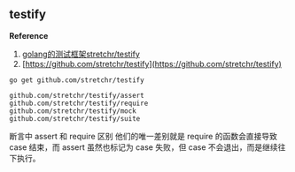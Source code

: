 ## testify

**Reference**
1. [golang的测试框架stretchr/testify](https://www.jianshu.com/p/ad46bbbf877c)
2. [https://github.com/stretchr/testify](https://github.com/stretchr/testify)

```
go get github.com/stretchr/testify
```

```
github.com/stretchr/testify/assert
github.com/stretchr/testify/require
github.com/stretchr/testify/mock
github.com/stretchr/testify/suite
```

断言中 assert 和 require 区别
他们的唯一差别就是 require 的函数会直接导致 case 结束，而 assert 虽然也标记为 case 失败，但 case 不会退出，而是继续往下执行。
